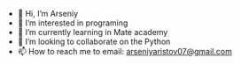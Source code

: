 - 👋 Hi, I’m Arseniy
- 👀 I’m interested in programing
- 🌱 I’m currently learning in Mate academy
- 💞️ I’m looking to collaborate on the Python
- 📫 How to reach me to email: arseniyaristov07@gmail.com


<!---
Bleit1/Bleit1 is a ✨ special ✨ repository because its `README.md` (this file) appears on your GitHub profile.
You can click the Preview link to take a look at your changes.
--->
